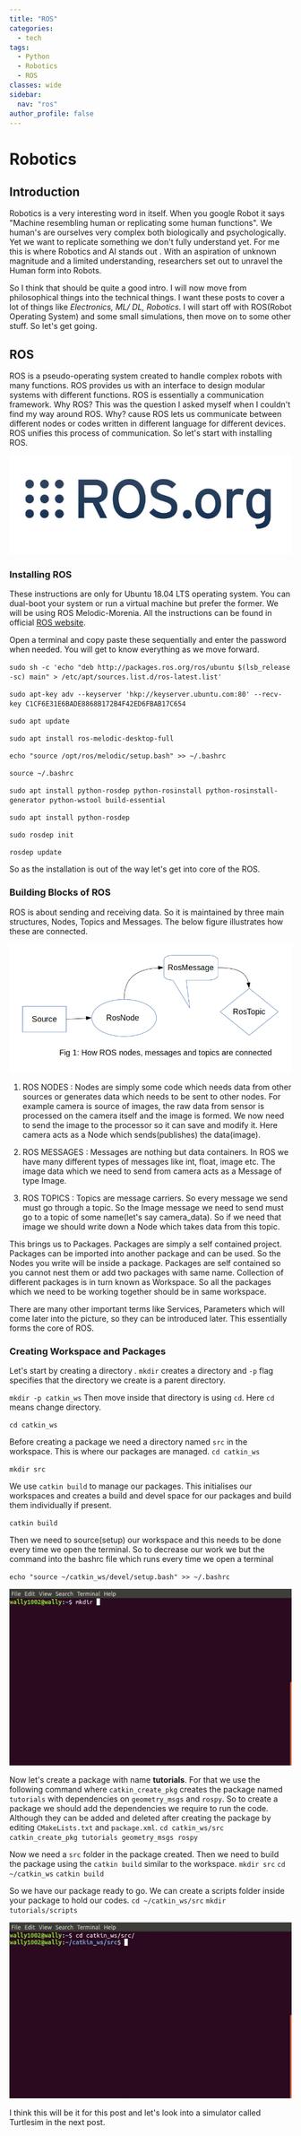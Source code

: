 ```yaml
---
title: "ROS"
categories:
  - tech
tags:
  - Python
  - Robotics
  - ROS
classes: wide
sidebar:
  nav: "ros"
author_profile: false
---
```

# Robotics

## Introduction 

Robotics is a very interesting word in itself. When you google Robot it says "Machine resembling human or replicating some human functions". We human's are ourselves very complex both biologically and psychologically. Yet we want to replicate something we don't fully understand yet. For me this is where Robotics and AI stands out . With an aspiration of unknown magnitude and a limited understanding, researchers set out to unravel the Human form into Robots. 

So I think that should be quite a good intro. I will now move from philosophical things into the technical things. I want these posts to cover a lot of things like *Electronics, ML/ DL, Robotics*. I will start off with ROS(Robot Operating System) and some small simulations, then move on to some other stuff. So let's get going.

## ROS

ROS is a pseudo-operating system created to handle complex robots with many functions. ROS provides us with an interface to design modular systems with different functions. ROS is essentially a communication framework. Why ROS? This was the question I asked myself when I couldn't find my way around ROS. Why? cause ROS lets us communicate between different nodes or codes written in different language for different devices. ROS unifies this process of communication. So let's start with installing ROS. 

![logo_ros](https://github.com/wally1002/tutorials/blob/main/media/logo_ros.jpg?raw=true)

### Installing ROS

These instructions are only for Ubuntu 18.04 LTS operating system. You can dual-boot your system or run a virtual machine but prefer the former. We will be using ROS Melodic-Morenia. All the instructions can be found in official [ROS website](http://wiki.ros.org/melodic/Installation/Ubuntu). 

Open a terminal and copy paste these sequentially and enter the password when needed. You will get to know everything as we move forward.

`sudo sh -c 'echo "deb http://packages.ros.org/ros/ubuntu $(lsb_release -sc) main" > /etc/apt/sources.list.d/ros-latest.list'`

`sudo apt-key adv --keyserver 'hkp://keyserver.ubuntu.com:80' --recv-key C1CF6E31E6BADE8868B172B4F42ED6FBAB17C654`

`sudo apt update`

`sudo apt install ros-melodic-desktop-full`

`echo "source /opt/ros/melodic/setup.bash" >> ~/.bashrc`

`source ~/.bashrc`

`sudo apt install python-rosdep python-rosinstall python-rosinstall-generator python-wstool build-essential`

`sudo apt install python-rosdep`

`sudo rosdep init`

`rosdep update`

So as the installation is out of the way let's get into core of the ROS. 

### Building Blocks of ROS

ROS is about sending and receiving data. So it is maintained by three main structures, Nodes, Topics and Messages. The below figure illustrates how these are connected. 

![image-20210509212618969](https://github.com/wally1002/tutorials/blob/main/media/core_ros.png?raw=true)

1. ROS NODES : Nodes are simply some code which needs data from other sources or generates data which needs to be sent to other nodes. For example camera is source of images, the raw data from sensor is processed on the camera itself and the image is formed. We now need to send the image to the processor so it can save and modify it. Here camera acts as a Node which sends(publishes) the data(image). 

2. ROS MESSAGES : Messages are nothing but data containers. In ROS we have many different types of messages like int, float, image etc. The image data which we need to send from camera acts as a Message of type Image.

3. ROS TOPICS : Topics are message carriers. So every message we send must go through a topic. So the Image message we need to send must go to a topic of some name(let's say camera_data). So if we need that image we should write down a Node which takes data from this topic. 

This brings us to Packages. Packages are simply a self contained project. Packages can be imported into another package and can be used. So the Nodes you write will be inside a package. Packages are self contained so you cannot nest them or add two packages with same name. Collection of different packages is in turn known as Workspace. So all the packages which we need to be working together should be in same workspace. 

There are many other important terms like Services, Parameters which will come later into the picture, so they can be introduced later. This essentially forms the core of ROS. 

### Creating Workspace and Packages

Let's start by creating a directory . `mkdir` creates a directory and `-p` flag specifies that the directory we create is a parent directory.

`mkdir -p catkin_ws`
Then move inside that directory is using `cd`. Here `cd` means change directory. 

`cd catkin_ws`

Before creating a package we need a directory named `src` in the workspace. This is where our packages are managed. 
`cd catkin_ws`

`mkdir src`

We use `catkin build` to manage our packages. This initialises our workspaces and creates a build and devel space for our packages and build them individually if present. 

`catkin build`

Then we need to source(setup) our workspace and this needs to be done every time we open the terminal. So to decrease our work we but the command into the bashrc file which runs every time we open a terminal

`echo "source ~/catkin_ws/devel/setup.bash" >> ~/.bashrc`

![output](https://github.com/wally1002/tutorials/blob/main/media/ws.gif?raw=true)



Now let's create a package with name **tutorials**. For that we use the following command where `catkin_create_pkg` creates the package named `tutorials` with dependencies on `geometry_msgs` and `rospy`. So to create a package we should add the dependencies we require to run the code. Although they can be added and deleted after creating the package by editing `CMakeLists.txt` and `package.xml`.
`cd catkin_ws/src`
`catkin_create_pkg tutorials geometry_msgs rospy`

Now we need a `src` folder in the package created. Then we need to build the package using the `catkin build` similar to the workspace. 
`mkdir src`
`cd ~/catkin_ws`
`catkin build`

So we have our package ready to go. We can create a scripts folder inside your package to hold our codes. 
`cd ~/catkin_ws/src`
`mkdir tutorials/scripts`

![package](https://github.com/wally1002/tutorials/blob/main/media/package.gif?raw=true)

I think this will be it for this post and let's look into a simulator called Turtlesim in the next post. 

